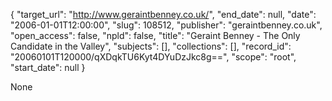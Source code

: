 {
  "target_url": "http://www.geraintbenney.co.uk/", 
  "end_date": null, 
  "date": "2006-01-01T12:00:00", 
  "slug": 108512, 
  "publisher": "geraintbenney.co.uk", 
  "open_access": false, 
  "npld": false, 
  "title": "Geraint Benney - The Only Candidate in the Valley", 
  "subjects": [], 
  "collections": [], 
  "record_id": "20060101T120000/qXDqkTU6Kyt4DYuDzJkc8g==", 
  "scope": "root", 
  "start_date": null
}

None